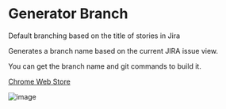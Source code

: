 # Generator Branch

Default branching based on the title of stories in Jira

Generates a branch name based on the current JIRA issue view.

You can get the branch name and git commands to build it.

[Chrome Web Store](https://chrome.google.com/webstore/detail/generator-branch/fpjibilhpolpploijhhmhklbhplokaph)

![image](https://user-images.githubusercontent.com/20047892/186766046-6680f42f-0506-48c8-8b98-024caef4177b.png)


